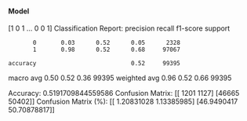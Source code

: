 #### Model
[1 0 1 ... 0 0 1]
Classification Report:
              precision    recall  f1-score   support

           0       0.03      0.52      0.05      2328
           1       0.98      0.52      0.68     97067

    accuracy                           0.52     99395
   macro avg       0.50      0.52      0.36     99395
weighted avg       0.96      0.52      0.66     99395

Accuracy: 0.5191709844559586
Confusion Matrix:
[[ 1201  1127]
 [46665 50402]]
Confusion Matrix (%):
[[ 1.20831028  1.13385985]
 [46.9490417  50.70878817]]
